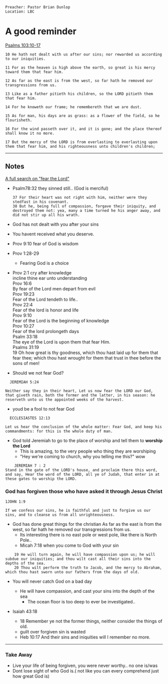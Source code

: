 ```
Preacher: Pastor Brian Dunlop
Location: LBC
```

# A good reminder
[Psalms 103:10-17](http://localhost:8000/bible/psalms/103)
```
10 He hath not dealt with us after our sins; nor rewarded us according to our iniquities.

11 For as the heaven is high above the earth, so great is his mercy toward them that fear him.

12 As far as the east is from the west, so far hath he removed our transgressions from us.

13 Like as a father pitieth his children, so the LORD pitieth them that fear him.

14 For he knoweth our frame; he remembereth that we are dust.

15 As for man, his days are as grass: as a flower of the field, so he flourisheth.

16 For the wind passeth over it, and it is gone; and the place thereof shall know it no more.

17 But the mercy of the LORD is from everlasting to everlasting upon them that fear him, and his righteousness unto children's children;
```
---

<!------------>
<!-- Notes  -->
<!------------>
## Notes
[A full search on "fear the Lord"](http://localhost:8000/bible/search?n=1000&q=fear%20the%20lord)
- Psalm78:32 they sinned still.. (God is merciful)
  ```
  37 For their heart was not right with him, neither were they stedfast in his covenant.
  38 But he, being full of compassion, forgave their iniquity, and destroyed them not: yea, many a time turned he his anger away, and did not stir up all his wrath.
  ```
  
- God has not dealt with you after your sins
- You havent received what you deserve.
  
- Prov 9:10 fear of God is wisdom  
- Prov 1:28-29
  - Fearing God is a choice
- Prov 2:1
  cry after knowledge  
  incline thine ear unto understanding  
  Prov 16:6  
      By fear of the Lord men depart from evil  
  Prov 19:23  
      Fear of the Lord tendeth to life..  
  Prov 22:4  
      Fear of the lord is honor and life  
  Prov 9:10  
      Fear of the Lord is the beginning of knowledge  
  Prov 10:27  
      Fear of the lord prolongeth days  
  Psalm 33:18  
      The eye of the Lord is upon them that fear Him.  
  Psalms 31:19  
      19 Oh how great is thy goodness, which thou hast laid up for them that fear thee; which thou hast wrought for them that trust in thee before the sons of men!  
      
- Should we not fear God?

```
  JEREMIAH 5:24

Neither say they in their heart, Let us now fear the LORD our God, that giveth rain, both the former and the latter, in his season: he reserveth unto us the appointed weeks of the harvest.
```

- youd be a fool to not fear God

```
  ECCLESIASTES 12:13

Let us hear the conclusion of the whole matter: Fear God, and keep his commandments: for this is the whole duty of man.

```

- God told Jeremiah to go to the place of worship and tell them to **worship the Lord**
  - This is amazing, to the very people who thing they are worshiping
  - "Hey we're coming to church, why you telling me this?"
    wow

```
    JEREMIAH 7 : 2
Stand in the gate of the LORD's house, and proclaim there this word, and say, Hear the word of the LORD, all ye of Judah, that enter in at these gates to worship the LORD.

```

### God has forgiven those who have asked it through Jesus Christ

```
1JOHN 1:9

If we confess our sins, he is faithful and just to forgive us our sins, and to cleanse us from all unrighteousness.
```

- God has done great things for the christian
  As far as the east is from the west, so far hath he removed our transgressions from us.
  - Its interesting there is no east pole or west pole, like there is North Pole..
  - Micah 7:18 when you come to God with your sin

```
    19 He will turn again, he will have compassion upon us; he will subdue our iniquities; and thou wilt cast all their sins into the depths of the sea.
    20 Thou wilt perform the truth to Jacob, and the mercy to Abraham, which thou hast sworn unto our fathers from the days of old.

```

- You will never catch God on a bad day
  - He will have compassion, and cast your sins into the depth of the sea
    - The ocean floor is too deep to ever be investigated..  
    
- Isaiah 43:18
  - 18 Remember ye not the former things, neither consider the things of old.
  - guilt over forgiven sin is wasted
  - Heb 10:17 And their sins and iniquities will I remember no more.


---
<!--------------->
<!-- Take Away -->
<!--------------->
### Take Away
- Live your life of being forgiven, you were never worthy.. no one is/was
- Dont lose sight of who God is.( not like you can every comprehend just how great God is)
